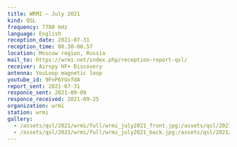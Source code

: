```yaml
---
title: WRMI — July 2021
kind: QSL
frequency: 7780 kHz
language: English
reception_date: 2021-07-31
reception_time: 00.30-00.57
location: Moscow region, Russia
mail_to: https://wrmi.net/index.php/reception-report-qsl/
receiver: Airspy HF+ Discovery
antenna: YouLoop magnetic loop
youtube_id: 9FnP6YUxfdA
report_sent: 2021-07-31
responce_sent: 2021-09-09
responce_received: 2021-09-25
organization: wrmi
station: wrmi
gallery:
  - /assets/qsl/2021/wrmi/full/wrmi_july2021_front.jpg:/assets/qsl/2021/wrmi/small/wrmi_july2021_front.jpg
  - /assets/qsl/2021/wrmi/full/wrmi_july2021_back.jpg:/assets/qsl/2021/wrmi/small/wrmi_july2021_back.jpg
---
```

